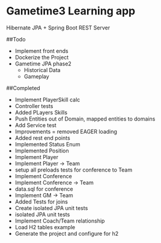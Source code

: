 # Gametime3 Learning app
Hibernate JPA + Spring Boot REST Server

##Todo
* Implement front ends
* Dockerize the Project
* Gametime JPA phase2
  * Historical Data
  * Gameplay


##Completed
* Implement PlayerSkill calc
* Controller tests
* Added PLayers Skills
* Push Entities out of Domain, mapped entities to domains
* Add Service test
* Improvements = removed EAGER loading
* Added rest end points
* Implemented Status Enum
* Implemented Position
* Implement Player
* Implement Player -> Team
* setup all preloads tests for conference to Team
* Implement Conference
* Implement Conference -> Team
* data.sql for conference
* Implement GM -> Team
* Added Tests for joins
* Create isolated JPA unit tests
* isolated JPA unit tests
* Implement Coach/Team relationship
* Load H2 tables example
* Generate the project and configure for h2
